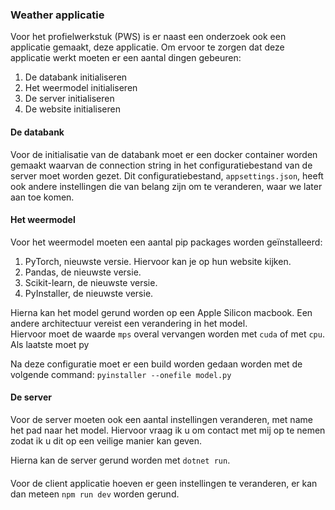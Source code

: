 ### Weather applicatie
Voor het profielwerkstuk (PWS) is er naast een onderzoek ook een applicatie gemaakt, deze applicatie. Om ervoor te zorgen dat deze applicatie werkt moeten er een aantal dingen gebeuren:
1. De databank initialiseren
2. Het weermodel initialiseren
2. De server initialiseren
3. De website initialiseren

#### De databank
Voor de initialisatie van de databank moet er een docker container worden gemaakt waarvan de connection string in het configuratiebestand van de server moet worden gezet.
Dit configuratiebestand, `appsettings.json`, heeft ook andere instellingen die van belang zijn om te veranderen, waar we later aan toe komen.

#### Het weermodel
Voor het weermodel moeten een aantal pip packages worden geïnstalleerd:
1. PyTorch, nieuwste versie. Hiervoor kan je op hun website kijken.
2. Pandas, de nieuwste versie.
3. Scikit-learn, de nieuwste versie.
4. PyInstaller, de nieuwste versie.

Hierna kan het model gerund worden op een Apple Silicon macbook. Een andere architectuur vereist een verandering in het model.\
Hiervoor moet de waarde `mps` overal vervangen worden met `cuda` of met `cpu`.
Als laatste moet py

Na deze configuratie moet er een build worden gedaan worden met de volgende command:
```pyinstaller --onefile model.py```

#### De server
Voor de server moeten ook een aantal instellingen veranderen, met name het pad naar het model.
Hiervoor vraag ik u om contact met mij op te nemen zodat ik u dit op een veilige manier kan geven.

Hierna kan de server gerund worden met `dotnet run`.

#### 
Voor de client applicatie hoeven er geen instellingen te veranderen, er kan dan meteen `npm run dev` worden gerund.